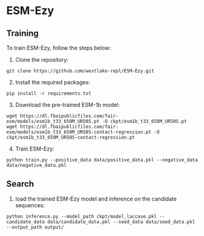 # ESM-Ezy

## Training

To train ESM-Ezy, follow the steps below:

1. Clone the repository:

```
git clone https://github.com/westlake-repl/ESM-Ezy.git
```

2. Install the required packages:

```
pip install -r requirements.txt
```

3. Download the pre-trained ESM-1b model:

```
wget https://dl.fbaipublicfiles.com/fair-esm/models/esm1b_t33_650M_UR50S.pt -O ckpt/esm1b_t33_650M_UR50S.pt
wget https://dl.fbaipublicfiles.com/fair-esm/models/esm1b_t33_650M_UR50S-contact-regression.pt -O ckpt/esm1b_t33_650M_UR50S-contact-regression.pt
```

4. Train ESM-Ezy:

```
python train.py --positive_data data/positive_data.pkl --negative_data data/negative_data.pkl
```

## Search

1. load the trained ESM-Ezy model and inference on the candidate sequences:

```
python inference.py --model_path ckpt/model_laccase.pkl --candidate_data data/candidate_data.pkl --seed_data data/seed_data.pkl --output_path output/
```
